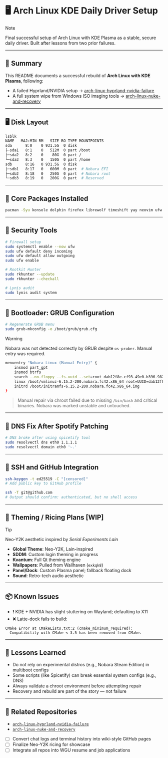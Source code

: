 # 🖥️ Arch Linux KDE Daily Driver Setup

> [!NOTE]
> Final successful setup of Arch Linux with KDE Plasma as a stable, secure daily driver. Built after lessons from two prior failures.

---

## 📘 Summary

This README documents a successful rebuild of **Arch Linux with KDE Plasma**, following:
- A failed Hyprland/NVIDIA setup → [arch-linux-hyprland-nvidia-failure](https://github.com/sabrinaderose/arch-linux-hyprland-nvidia-failure)
- A full system wipe from Windows ISO imaging tools → [arch-linux-nuke-and-recovery](https://github.com/sabrinaderose/arch-linux-nuke-and-recovery)

---

## 🖥️ Disk Layout

```bash
lsblk
NAME   MAJ:MIN RM   SIZE RO TYPE MOUNTPOINTS
sda      8:0    0 931.5G  0 disk 
├─sda1   8:1    0   512M  0 part /boot
├─sda2   8:2    0    80G  0 part /
└─sda3   8:3    0   150G  0 part /home
sdb      8:16   0 931.5G  0 disk 
├─sdb1   8:17   0   600M  0 part  # Nobara EFI
├─sdb2   8:18   0   250G  0 part  # Nobara root
└─sdb3   8:19   0   200G  0 part  # Reserved
```

---

## 🧪 Core Packages Installed

```bash
pacman -Syu konsole dolphin firefox librewolf timeshift yay neovim ufw rkhunter lynis
```

---

## 🔐 Security Tools

```bash
# Firewall setup
sudo systemctl enable --now ufw
sudo ufw default deny incoming
sudo ufw default allow outgoing
sudo ufw enable

# Rootkit Hunter
sudo rkhunter --update
sudo rkhunter --checkall

# Lynis audit
sudo lynis audit system
```

---

## 🧩 Bootloader: GRUB Configuration

```bash
# Regenerate GRUB menu
sudo grub-mkconfig -o /boot/grub/grub.cfg
```

> [!WARNING]
> Nobara was not detected correctly by GRUB despite `os-prober`. Manual entry was required.

```bash
menuentry "Nobara Linux (Manual Entry)" {
    insmod part_gpt
    insmod btrfs
    search --no-floppy --fs-uuid --set=root dab12f8e-cf93-49e0-b396-9828b8c34865
    linux /boot/vmlinuz-6.15.2-200.nobara.fc42.x86_64 root=UUID=dab12f8e-cf93-49e0-b396-9828b8c34865 quiet splash
    initrd /boot/initramfs-6.15.2-200.nobara.fc42.x86_64.img
}
```

> Manual repair via chroot failed due to missing `/bin/bash` and critical binaries. Nobara was marked unstable and untouched.

---

## 📡 DNS Fix After Spotify Patching

```bash
# DNS broke after using spicetify tool
sudo resolvectl dns eth0 1.1.1.1
sudo resolvectl domain eth0 '~.'
```

---

## 🔑 SSH and GitHub Integration

```bash
ssh-keygen -t ed25519 -C "[censored]"
# Add public key to GitHub profile

ssh -T git@github.com
# Output should confirm: authenticated, but no shell access
```

---

## 🎨 Theming / Ricing Plans [WIP]

> [!TIP]
> Neo-Y2K aesthetic inspired by *Serial Experiments Lain*

- **Global Theme**: Neo-Y2K, Lain-inspired
- **SDDM**: Custom login theming in progress
- **Kvantum**: Full Qt theming engine
- **Wallpapers**: Pulled from Wallhaven (`exkqk8`)
- **Panel/Dock**: Custom Plasma panel; fallback floating dock
- **Sound**: Retro-tech audio aesthetic

---

## 📦 Known Issues

- ❗ KDE + NVIDIA has slight stuttering on Wayland; defaulting to X11
- ❌ Latte-dock fails to build:
```text
CMake Error at CMakeLists.txt:2 (cmake_minimum_required):
  Compatibility with CMake < 3.5 has been removed from CMake.
```

---

## 🧠 Lessons Learned

- Do not rely on experimental distros (e.g., Nobara Steam Edition) in multiboot configs
- Some scripts (like Spicetify) can break essential system configs (e.g., DNS)
- Always validate a chroot environment before attempting repair
- Recovery and rebuild are part of the story — not failure

---

## 🔗 Related Repositories

- [`arch-linux-hyprland-nvidia-failure`](https://github.com/sabrinaderose/arch-linux-hyprland-nvidia-failure)
- [`arch-linux-nuke-and-recovery`](https://github.com/sabrinaderose/arch-linux-nuke-and-recovery)

- [ ] Convert chat logs and terminal history into wiki-style GitHub pages
- [ ] Finalize Neo-Y2K ricing for showcase
- [ ] Integrate all repos into WGU resume and job applications
